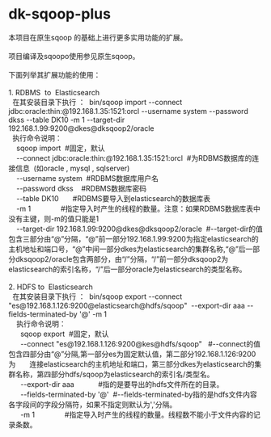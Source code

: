 # dk-sqoop-plus
<div>本项目在原生sqoop 的基础上进行更多实用功能的扩展。</div><div><br></div><div>项目编译及sqoopo使用参见原生sqoop。</div><div><br></div><div>下面列举其扩展功能的使用：</div><div><br></div><div>1. RDBMS&nbsp; to&nbsp; Elasticsearch&nbsp;</div><div>&nbsp; 在其安装目录下执行 ：&nbsp; bin/sqoop import --connect jdbc:oracle:thin:@192.168.1.35:1521:orcl --username system --password dkss --table DK10 -m 1 --target-dir 192.168.1.99:9200@dkes@dksqoop2/oracle&nbsp;&nbsp;</div><div>&nbsp; 执行命令说明：</div><div>&nbsp; &nbsp; sqoop import&nbsp; #固定，默认</div><div>&nbsp; &nbsp; --connect jdbc:oracle:thin:@192.168.1.35:1521:orcl&nbsp; #为RDBMS数据库的连接信息&nbsp; (如oracle , mysql , sqlserver)</div><div>&nbsp; &nbsp; --username system&nbsp; #RDBMS数据库用户名</div><div>&nbsp; &nbsp; --password dkss&nbsp; &nbsp; #RDBMS数据库密码</div><div>&nbsp; &nbsp; --table DK10&nbsp; &nbsp; &nbsp; &nbsp;#RDBMS要导入到elasticsearch的数据库表</div><div>&nbsp; &nbsp; -m 1&nbsp; &nbsp; &nbsp; &nbsp; &nbsp; &nbsp; &nbsp; &nbsp;#指定导入时产生的线程的数量。注意：如果RDBMS数据库表中没有主键，则-m的值只能是1</div><div>&nbsp; &nbsp; --target-dir 192.168.1.99:9200@dkes@dksqoop2/oracle&nbsp; #--target-dir的值包含三部分由“@”分隔，“@”前一部分192.168.1.99:9200为指定elasticsearch的主机地址和端口号，“@”中间一部分dkes为elasticsearch的集群名称,“@”后一部分dksqoop2/oracle包含两部分，由“/”分隔，“/”前一部分dksqoop2为elasticsearch的索引名称，“/”后一部分oracle为elasticsearch的类型名称。</div><div><br></div><div>2. HDFS to&nbsp; Elasticsearch</div><div>&nbsp; 在其安装目录下执行 ：&nbsp; bin/sqoop export --connect "es@192.168.1.126:9200@elasticsearch@hdfs/sqoop"&nbsp; --export-dir aaa --fields-terminated-by '@' -m 1</div><div>&nbsp; &nbsp; 执行命令说明：</div><div>&nbsp; &nbsp; &nbsp; sqoop export&nbsp; #固定，默认</div><div>&nbsp; &nbsp; &nbsp; --connect "es@192.168.1.126:9200@kes@hdfs/sqoop"&nbsp; &nbsp;#--connect的值包含四部分由“@”分隔,第一部分es为固定默认值，第二部分192.168.1.126:9200为&nbsp; &nbsp; &nbsp; &nbsp;连接elasticsearch的主机地址和端口，第三部分dkes为elasticsearch的集群名称，第四部分hdfs/sqoop为elasticsearch的索引名/类型名。</div><div>&nbsp; &nbsp; &nbsp; --export-dir aaa&nbsp; &nbsp; &nbsp; &nbsp; &nbsp; &nbsp; #指的是要导出的hdfs文件所在的目录。</div><div>&nbsp; &nbsp; &nbsp; --fields-terminated-by '@'&nbsp; #--fields-terminated-by指的是hdfs文件内容各字段间的字段分隔符，如果不指定则默认为','分隔。</div><div>&nbsp; &nbsp; &nbsp; -m 1&nbsp; &nbsp; &nbsp; &nbsp; &nbsp; &nbsp; &nbsp; &nbsp;#指定导入时产生的线程的数量。线程数不能小于文件内容的记录条数。</div><div><br></div><div><br></div><div><br></div><div><br></div>
